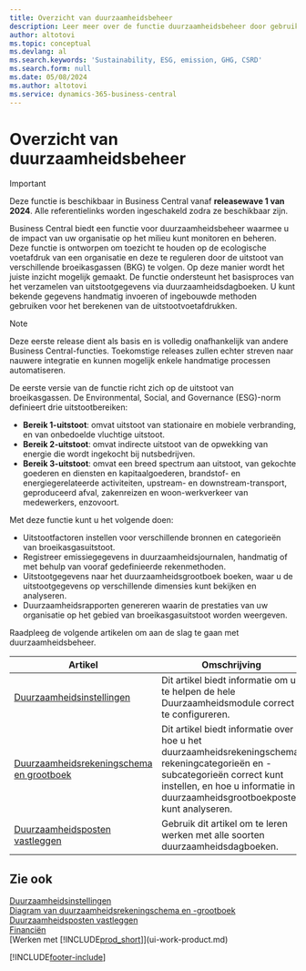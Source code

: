 ```yaml
---
title: Overzicht van duurzaamheidsbeheer
description: Leer meer over de functie duurzaamheidsbeheer door gebruik te maken van de verstrekte informatie en bronnen.
author: altotovi
ms.topic: conceptual
ms.devlang: al
ms.search.keywords: 'Sustainability, ESG, emission, GHG, CSRD'
ms.search.form: null
ms.date: 05/08/2024
ms.author: altotovi
ms.service: dynamics-365-business-central
---
```


# Overzicht van duurzaamheidsbeheer

> [!IMPORTANT]
> Deze functie is beschikbaar in Business Central vanaf **releasewave 1 van 2024**. Alle referentielinks worden ingeschakeld zodra ze beschikbaar zijn.

Business Central biedt een functie voor duurzaamheidsbeheer waarmee u de impact van uw organisatie op het milieu kunt monitoren en beheren. Deze functie is ontworpen om toezicht te houden op de ecologische voetafdruk van een organisatie en deze te reguleren door de uitstoot van verschillende broeikasgassen (BKG) te volgen. Op deze manier wordt het juiste inzicht mogelijk gemaakt. De functie ondersteunt het basisproces van het verzamelen van uitstootgegevens via duurzaamheidsdagboeken. U kunt bekende gegevens handmatig invoeren of ingebouwde methoden gebruiken voor het berekenen van de uitstootvoetafdrukken.

> [!NOTE]
> Deze eerste release dient als basis en is volledig onafhankelijk van andere Business Central-functies. Toekomstige releases zullen echter streven naar nauwere integratie en kunnen mogelijk enkele handmatige processen automatiseren.

De eerste versie van de functie richt zich op de uitstoot van broeikasgassen. De Environmental, Social, and Governance (ESG)-norm definieert drie uitstootbereiken:

- **Bereik 1-uitstoot**: omvat uitstoot van stationaire en mobiele verbranding, en van onbedoelde vluchtige uitstoot.
- **Bereik 2-uitstoot**: omvat indirecte uitstoot van de opwekking van energie die wordt ingekocht bij nutsbedrijven.
- **Bereik 3-uitstoot**: omvat een breed spectrum aan uitstoot, van gekochte goederen en diensten en kapitaalgoederen, brandstof- en energiegerelateerde activiteiten, upstream- en downstream-transport, geproduceerd afval, zakenreizen en woon-werkverkeer van medewerkers, enzovoort.

Met deze functie kunt u het volgende doen:

- Uitstootfactoren instellen voor verschillende bronnen en categorieën van broeikasgasuitstoot.
- Registreer emissiegegevens in duurzaamheidsjournalen, handmatig of met behulp van vooraf gedefinieerde rekenmethoden.
- Uitstootgegevens naar het duurzaamheidsgrootboek boeken, waar u de uitstootgegevens op verschillende dimensies kunt bekijken en analyseren.
- Duurzaamheidsrapporten genereren waarin de prestaties van uw organisatie op het gebied van broeikasgasuitstoot worden weergeven.

Raadpleeg de volgende artikelen om aan de slag te gaan met duurzaamheidsbeheer.

| Artikel | Omschrijving |
|---------|-------------|
| [Duurzaamheidsinstellingen](finance-sustainability-setup.md) | Dit artikel biedt informatie om u te helpen de hele Duurzaamheidsmodule correct te configureren. |
| [Duurzaamheidsrekeningschema en grootboek](finance-sustainability-accounts-ledger.md) | Dit artikel biedt informatie over hoe u het duurzaamheidsrekeningschema, rekeningcategorieën en -subcategorieën correct kunt instellen, en hoe u informatie in duurzaamheidsgrootboekposten kunt analyseren. |
| [Duurzaamheidsposten vastleggen](finance-sustainability-journal.md) | Gebruik dit artikel om te leren werken met alle soorten duurzaamheidsdagboeken. |

## Zie ook

[Duurzaamheidsinstellingen](finance-sustainability-setup.md)  
[Diagram van duurzaamheidsrekeningschema en -grootboek](finance-sustainability-accounts-ledger.md)  
[Duurzaamheidsposten vastleggen](finance-sustainability-journal.md)  
[Financiën](finance.md)  
[Werken met [!INCLUDE[prod_short](includes/prod_short.md)]](ui-work-product.md)  

[!INCLUDE[footer-include](includes/footer-banner.md)]
